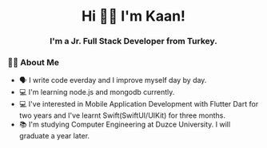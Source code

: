 <h1 align="center">Hi 👋🏻 I'm Kaan!</h1>
<h3 align="center">I'm a Jr. Full Stack Developer from Turkey.</h3>
    
### 🧑🏻‍ About Me
- 🗣 I write code everday and I improve myself day by day.
- 💻 I'm learning node.js and mongodb currently.
- 💻 I've interested in Mobile Application Development with Flutter Dart for two years and I've learnt Swift(SwiftUI/UIKit) for three months.
- 📚 I'm studying Computer Engineering at Duzce University. I will graduate a year later.
